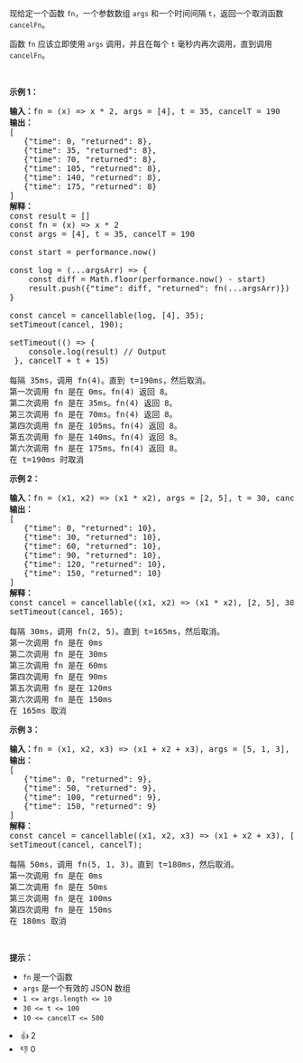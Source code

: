 <p>现给定一个函数 <code>fn</code>，一个参数数组 <code>args</code> 和一个时间间隔 <code>t</code>，返回一个取消函数 <code>cancelFn</code>。</p>

<p>函数 <code>fn</code> 应该立即使用 <code>args</code> 调用，并且在每个 <code>t</code> 毫秒内再次调用，直到调用 <code>cancelFn</code>。</p>

<p>&nbsp;</p>

<p><strong class="example">示例 1：</strong></p>

<pre>
<b>输入：</b>fn = (x) =&gt; x * 2, args = [4], t = 35, cancelT = 190
<b>输出：</b>
[
   {"time": 0, "returned": 8},
   {"time": 35, "returned": 8},
   {"time": 70, "returned": 8},
   {"time": 105, "returned": 8},
   {"time": 140, "returned": 8},
   {"time": 175, "returned": 8}
]
<strong>解释：</strong> 
const result = []
const fn = (x) =&gt; x * 2
const args = [4], t = 35, cancelT = 190

const start = performance.now()

const log = (...argsArr) =&gt; {
    const diff = Math.floor(performance.now() - start)
    result.push({"time": diff, "returned": fn(...argsArr)})
}

const cancel = cancellable(log, [4], 35);
setTimeout(cancel, 190);

setTimeout(() =&gt; {
    console.log(result) // Output
 }, cancelT + t + 15) 

每隔 35ms，调用 fn(4)。直到 t=190ms，然后取消。
第一次调用 fn 是在 0ms。fn(4) 返回 8。
第二次调用 fn 是在 35ms。fn(4) 返回 8。
第三次调用 fn 是在 70ms。fn(4) 返回 8。
第四次调用 fn 是在&nbsp;105ms。fn(4) 返回 8。
第五次调用 fn 是在 140ms。fn(4) 返回 8。
第六次调用 fn 是在 175ms。fn(4) 返回 8。
在 t=190ms 时取消
</pre>

<p><strong class="example">示例 2：</strong></p>

<pre>
<b>输入：</b>fn = (x1, x2) =&gt; (x1 * x2), args = [2, 5], t = 30, cancelT = 165
<strong>输出：</strong> 
[
   {"time": 0, "returned": 10},
   {"time": 30, "returned": 10},
   {"time": 60, "returned": 10},
   {"time": 90, "returned": 10},
   {"time": 120, "returned": 10},
   {"time": 150, "returned": 10}
]
<strong>解释：</strong>
const cancel = cancellable((x1, x2) =&gt; (x1 * x2), [2, 5], 30); 
setTimeout(cancel, 165);

每隔 30ms，调用 fn(2, 5)。直到 t=165ms，然后取消。
第一次调用 fn 是在 0ms
第二次调用 fn 是在 30ms
第三次调用 fn 是在 60ms
第四次调用 fn 是在&nbsp;90ms
第五次调用 fn 是在 120ms
第六次调用 fn 是在 150ms
在 165ms 取消
</pre>

<p><strong class="example">示例 3：</strong></p>

<pre>
<b>输入：</b>fn = (x1, x2, x3) =&gt; (x1 + x2 + x3), args = [5, 1, 3], t = 50, cancelT = 180
<b>输出：</b>
[
   {"time": 0, "returned": 9},
   {"time": 50, "returned": 9},
   {"time": 100, "returned": 9},
   {"time": 150, "returned": 9}
]
<b>解释：</b>
const cancel = cancellable((x1, x2, x3) =&gt; (x1 + x2 + x3), [5, 1, 3], 50);
setTimeout(cancel, cancelT);

每隔 50ms，调用 fn(5, 1, 3)。直到 t=180ms，然后取消。
第一次调用 fn 是在 0ms
第二次调用 fn 是在 50ms
第三次调用 fn 是在 100ms
第四次调用 fn 是在&nbsp;150ms
在 180ms 取消
</pre>

<p>&nbsp;</p>

<p><strong>提示：</strong></p>

<ul> 
 <li><code>fn</code> 是一个函数</li> 
 <li><code>args</code> 是一个有效的 JSON 数组</li> 
 <li><code>1 &lt;= args.length &lt;= 10</code></li> 
 <li><code><font face="monospace">30 &lt;= t &lt;= 100</font></code></li> 
 <li><code><font face="monospace">10 &lt;= cancelT &lt;= 500</font></code></li> 
</ul>

<div><li>👍 2</li><li>👎 0</li></div>